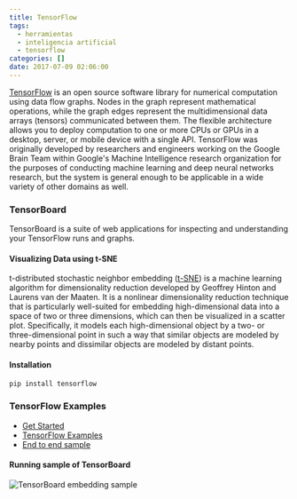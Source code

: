 ```yaml
---
title: TensorFlow
tags:
  - herramientas
  - inteligencia artificial
  - tensorflow
categories: []
date: 2017-07-09 02:06:00
---
```


[TensorFlow](https://www.tensorflow.org/) is an open source software library for numerical computation using data flow graphs. Nodes in the graph represent mathematical operations, while the graph edges represent the multidimensional data arrays (tensors) communicated between them. The flexible architecture allows you to deploy computation to one or more CPUs or GPUs in a desktop, server, or mobile device with a single API. TensorFlow was originally developed by researchers and engineers working on the Google Brain Team within Google's Machine Intelligence research organization for the purposes of conducting machine learning and deep neural networks research, but the system is general enough to be applicable in a wide variety of other domains as well.  


### TensorBoard
TensorBoard is a suite of web applications for inspecting and understanding your TensorFlow runs and graphs.  


####  Visualizing Data using t-SNE
t-distributed stochastic neighbor embedding ([t-SNE](http://bit.ly/2tZuFE8)) is a machine learning algorithm for dimensionality reduction developed by Geoffrey Hinton and Laurens van der Maaten. It is a nonlinear dimensionality reduction technique that is particularly well-suited for embedding high-dimensional data into a space of two or three dimensions, which can then be visualized in a scatter plot. Specifically, it models each high-dimensional object by a two- or three-dimensional point in such a way that similar objects are modeled by nearby points and dissimilar objects are modeled by distant points.


#### Installation

```sh
pip install tensorflow
```

### TensorFlow Examples
* [Get Started](http://bit.ly/2sToMZU)
* [TensorFlow Examples](http://bit.ly/2sSXWB3)
* [End to end sample](http://bit.ly/2sTgQrw)


#### Running sample of TensorBoard

![TensorBoard embedding sample](/images/TensorflowTest2.gif)